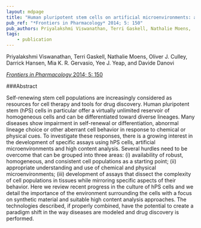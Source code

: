 ```yaml
---
layout: mdpage
title: "Human pluripotent stem cells on artificial microenvironments: a high content perspective"
pub_ref: "*Frontiers in Pharmacology* 2014; 5: 150"
pub_authors: Priyalakshmi Viswanathan, Terri Gaskell, Nathalie Moens,  Oliver J. Culley,  Darrick Hansen,  Mia K. R. Gervasio,  Yee J. Yeap,  and Davide Danovi
tags:
    - publication
---
```


Priyalakshmi Viswanathan, Terri Gaskell, Nathalie Moens,  Oliver J. Culley,  Darrick Hansen,  Mia K. R. Gervasio,  Yee J. Yeap,  and Davide Danovi

[*Frontiers in Pharmacology* 2014; 5: 150](http://www.ncbi.nlm.nih.gov/pmc/articles/PMC4078252/)

###Abstract

Self-renewing stem cell populations are increasingly considered as resources
for cell therapy and tools for drug discovery. Human pluripotent stem (hPS)
cells in particular offer a virtually unlimited reservoir of homogeneous cells
and can be differentiated toward diverse lineages. Many diseases show
impairment in self-renewal or differentiation, abnormal lineage choice or other
aberrant cell behavior in response to chemical or physical cues. To investigate
these responses, there is a growing interest in the development of specific
assays using hPS cells, artificial microenvironments and high content analysis.
Several hurdles need to be overcome that can be grouped into three areas: (i)
availability of robust, homogeneous, and consistent cell populations as a
starting point; (ii) appropriate understanding and use of chemical and physical
microenvironments; (iii) development of assays that dissect the complexity of
cell populations in tissues while mirroring specific aspects of their behavior.
Here we review recent progress in the culture of hPS cells and we detail the
importance of the environment surrounding the cells with a focus on synthetic
material and suitable high content analysis approaches. The technologies
described, if properly combined, have the potential to create a paradigm shift
in the way diseases are modeled and drug discovery is performed.
